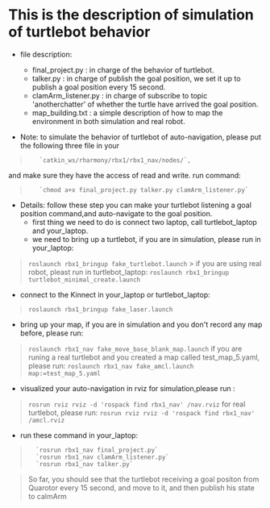 # This is the description of simulation of turtlebot behavior

* file description:
   * final_project.py : in charge of the behavior of turtlebot.
   * talker.py : in charge of publish the goal position, we set it up to publish a goal position every 15 second.
   * clamArm_listener.py : in charge of subscribe to topic 'anotherchatter' of whether the turtle have arrived the goal position.
   * map_building.txt : a simple description of how to map the environment in both simulation and real robot.

* Note: 
   to simulate the behavior of turtlebot of auto-navigation, please put the following three file in your
>        `catkin_ws/rharmony/rbx1/rbx1_nav/nodes/`, 
   and make sure they have the access of read and write. run command:
>        `chmod a+x final_project.py talker.py clamArm_listener.py`

* Details: follow these step you can make your turtlebot listening a goal position command,and auto-navigate to the goal position.
   * first thing we need to do is connect two laptop, call turtlebot_laptop and your_laptop.  
   * we need to bring up a turtlebot, if you are in simulation, please run in your_laptop: 
>  	`roslaunch rbx1_bringup fake_turtlebot.launch` > 
     if you are using real robot, pleast run in turtlebot_laptop:
> 	`roslaunch rbx1_bringup turtlebot_minimal_create.launch`
  
   * connect to the Kinnect in your_laptop or turtlebot_laptop:
> 	`roslaunch rbx1_bringup fake_laser.launch`

   * bring up your map, if you are in simulation and you don't record any map before, please run:
> 	`roslaunch rbx1_nav fake_move_base_blank_map.launch`
     if you are runing a real turtlebot and you created a map called test_map_5.yaml, please run:
> 	`roslaunch rbx1_nav fake_amcl.launch map:=test_map_5.yaml`
   
   * visualized your auto-navigation in rviz
     for simulation,please run : 
> 	`rosrun rviz rviz -d 'rospack find rbx1_nav' /nav.rviz`
     for real turtlebot, please run: 
>         `rosrun rviz rviz -d 'rospack find rbx1_nav' /amcl.rviz`
   
   * run these command in your_laptop:
>    	`rosrun rbx1_nav final_project.py`
>    	`rosrun rbx1_nav clamArm_listener.py`
>   	`rosrun rbx1_nav talker.py`
  
>    So far, you should see that the turtlebot receiving a goal positon from Quarotor every 15 second, and move to it, and then publish his state to calmArm


